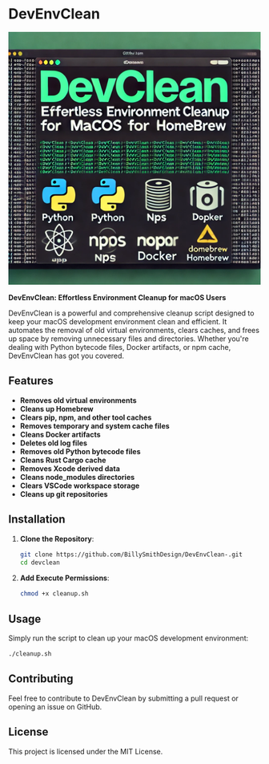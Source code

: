 
# DevEnvClean

![DevEnvClean Logo](logo11.png) <!-- Placeholder for DevEnvClean logo -->

**DevEnvClean: Effortless Environment Cleanup for macOS Users**

DevEnvClean is a powerful and comprehensive cleanup script designed to keep your macOS development environment clean and efficient. It automates the removal of old virtual environments, clears caches, and frees up space by removing unnecessary files and directories. Whether you're dealing with Python bytecode files, Docker artifacts, or npm cache, DevEnvClean has got you covered.

## Features

- **Removes old virtual environments**
- **Cleans up Homebrew**
- **Clears pip, npm, and other tool caches**
- **Removes temporary and system cache files**
- **Cleans Docker artifacts**
- **Deletes old log files**
- **Removes old Python bytecode files**
- **Cleans Rust Cargo cache**
- **Removes Xcode derived data**
- **Cleans node_modules directories**
- **Clears VSCode workspace storage**
- **Cleans up git repositories**


## Installation

1. **Clone the Repository**:
   ```sh
   git clone https://github.com/BillySmithDesign/DevEnvClean-.git
   cd devclean
   ```

2. **Add Execute Permissions**:
   ```sh
   chmod +x cleanup.sh
   ```

## Usage

Simply run the script to clean up your macOS development environment:

```sh
./cleanup.sh
```


## Contributing

Feel free to contribute to DevEnvClean by submitting a pull request or opening an issue on GitHub.

## License

This project is licensed under the MIT License.
